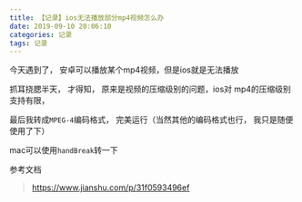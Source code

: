 ```yaml
---
title: 【记录】ios无法播放部分mp4视频怎么办
date: 2019-09-10 20:06:10
categories: 记录
tags: 记录
---
```


今天遇到了， 安卓可以播放某个mp4视频，但是ios就是无法播放

抓耳挠腮半天， 才得知， 原来是视频的压缩级别的问题，ios对 mp4的压缩级别支持有限， 

最后我转成`MPEG-4`编码格式， 完美运行（当然其他的编码格式也行， 我只是随便使用了下）

mac可以使用`handBreak`转一下


参考文档
> https://www.jianshu.com/p/31f0593496ef
















